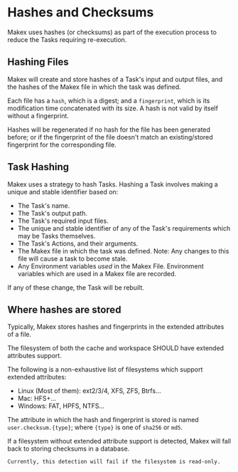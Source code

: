 # Hashes and Checksums

Makex uses hashes (or checksums) as part of the execution process to reduce the Tasks requiring re-execution.

## Hashing Files

Makex will create and store hashes of a Task's input and output files, 
and the hashes of the Makex file in which the task was defined.

Each file has a `hash`, which is a digest; and a `fingerprint`, 
which is its modification time concatenated with its size. 
A hash is not valid by itself without a fingerprint.

Hashes will be regenerated if no hash for the file has been generated before;
or if the fingerprint of the file doesn't match an existing/stored fingerprint for the corresponding file.

## Task Hashing

Makex uses a strategy to hash Tasks. Hashing a Task involves making a unique and stable identifier based on:

- The Task's name.
- The Task's output path.
- The Task's required input files.
- The unique and stable identifier of any of the Task's requirements which may be Tasks themselves.
- The Task's Actions, and their arguments.
- The Makex file in which the task was defined. Note: Any changes to this file will cause a task to become stale.
- Any Environment variables _used_ in the Makex File. Environment variables which are used in a Makex file are recorded.

If any of these change, the Task will be rebuilt.

## Where hashes are stored

Typically, Makex stores hashes and fingerprints in the extended attributes of a file.

The filesystem of both the cache and workspace SHOULD have extended attributes support.

The following is a non-exhaustive list of filesystems which support extended attributes:

- Linux (Most of them): ext2/3/4, XFS, ZFS, Btrfs...
- Mac: HFS+...
- Windows: FAT, HPFS, NTFS...

The attribute in which the hash and fingerprint is stored is named `user.checksum.{type}`; 
where `{type}` is one of `sha256` or `md5`.

If a filesystem without extended attribute support is detected, Makex will fall back to storing checksums in a database.

```{note}
Currently, this detection will fail if the filesystem is read-only.
```
